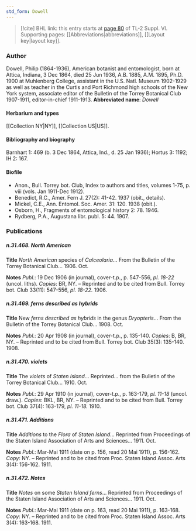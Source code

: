 ```yaml
---
std_form: Dowell
---
```


> [!cite] BHL link: this entry starts at [page 80](https://www.biodiversitylibrary.org/page/33260068) of TL-2 Suppl. VI.
> Supporting pages: [[Abbreviations|abbreviations]], [[Layout key|layout key]].

### Author

Dowell, Philip (1864-1936), American botanist and entomologist, born at Attica, Indiana, 3 Dec 1864, died 25 Jun 1936, A.B. 1885, A.M. 1895, Ph.D. 1900 at Muhlenberg College, assistant in the U.S. Natl. Museum 1902-1929 as well as teacher in the Curtis and Port Richmond high schools of the New York system, associate editor of the Bulletin of the Torrey Botanical Club 1907-1911, editor-in-chief 1911-1913. 
**Abbreviated name**: *Dowell*

#### Herbarium and types

[[Collection NY|NY]], [[Collection US|US]].

#### Bibliography and biography

Barnhart 1: 469 (b. 3 Dec 1864, Attica, Ind., d. 25 Jan 1936); Hortus 3: 1192; IH 2: 167.

#### Biofile

- Anon., Bull. Torrey bot. Club, Index to authors and titles, volumes 1-75, p. viii (vols. Jan 1911-Dec 1912).
- Benedict, R.C., Amer. Fern J. 27(2): 41-42. 1937 (obit., details).
- Mickel, C.E., Ann. Entomol. Soc. Amer. 31: 120. 1938 (obit.).
- Osborn, H., Fragments of entomological history 2: 78. 1946.
- Rydberg, P.A., Augustana libr. publ. 5: 44. 1907.

### Publications

##### n.31.468. North American

**Title**
*North American* species of *Calceolaria*... From the Bulletin of the Torrey Botanical Club... 1906. Oct.

**Notes**
*Publ*.: 19 Dec 1906 (in journal), cover-t.p., p. 547-556, *pl. 18-22* (uncol. liths). *Copies*: BR, NY. – Reprinted and to be cited from Bull. Torrey bot. Club 33(11): 547-556, *pl. 18-22.* 1906.

##### n.31.469. ferns described as hybrids

**Title**
New *ferns described as hybrids* in the genus *Dryopteris*... From the Bulletin of the Torrey Botanical Club... 1908. Oct.

**Notes**
*Publ*.: 20 Apr 1908 (in journal), cover-t.p., p. 135-140. *Copies*: B, BR, NY. – Reprinted and to be cited from Bull. Torrey bot. Club 35(3): 135-140. 1908.

##### n.31.470. violets

**Title**
The *violets* of *Staten Island*... Reprinted... from the Bulletin of the Torrey Botanical Club... 1910. Oct.

**Notes**
*Publ*.: 29 Apr 1910 (in journal), cover-t.p., p. 163-179, *pl. 11-18* (uncol. draw.). *Copies*: BKL, BR, NY. – Reprinted and to be cited from Bull. Torrey bot. Club 37(4): 163-179, *pl. 11-18.* 1910.

##### n.31.471. Additions

**Title**
*Additions* to the *Flora* of *Staten Island*... Reprinted from Proceedings of the Staten Island Association of Arts and Sciences... 1911. Oct.

**Notes**
*Publ*.: Mar-Mai 1911 (date on p. 156, read 20 Mai 1911), p. 156-162. *Copy*: NY. – Reprinted and to be cited from Proc. Staten Island Assoc. Arts 3(4): 156-162. 1911.

##### n.31.472. Notes

**Title**
*Notes* on some *Staten Island ferns*... Reprinted from Proceedings of the Staten Island Association of Arts and Sciences... 1911. Oct.

**Notes**
*Publ*.: Mar-Mai 1911 (date on p. 163, read 20 Mai 1911), p. 163-168. *Copy*: NY. – Reprinted and to be cited from Proc. Staten Island Assoc. Arts 3(4): 163-168. 1911.

